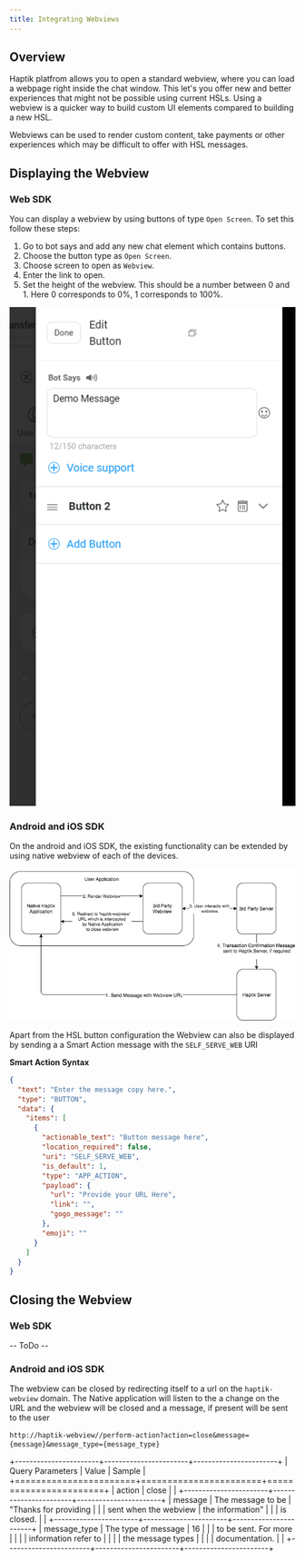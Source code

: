 ```yaml
---
title: Integrating Webviews
---
```


## Overview
Haptik platfrom allows you to open a standard webview, where you can load a webpage right inside the chat window. This let's you offer new and 
better experiences that might not be possible using current HSLs. Using a webview is a quicker way to build custom UI elements compared to building a new HSL.

Webviews can be used to render custom content, take payments or other experiences which may be
difficult to offer with HSL messages. 


## Displaying the Webview

### Web SDK
You can display a webview by using buttons of type `Open Screen`. To set this follow these steps:

1) Go to bot says and add any new chat element which contains buttons. 
2) Choose the button type as `Open Screen`.
3) Choose screen to open as `Webview`.
4) Enter the link to open.
5) Set the height of the webview. This should be a number between 0 and 1. Here 0 corresponds to 0%, 1 corresponds to 100%.

![Creating a Webview Button](assets/integrating_webviews_hsl_button.gif)

### Android and iOS SDK
On the android and iOS SDK, the existing functionality can be extended by using native webview of each of the devices.

![img](assets/Apps-Webview.png)

Apart from the HSL button configuration the Webview can also be displayed by sending a a Smart Action message with the
`SELF_SERVE_WEB` URI

**Smart Action Syntax**

```json
{
  "text": "Enter the message copy here.",
  "type": "BUTTON",
  "data": {
    "items": [
      {
        "actionable_text": "Button message here",
        "location_required": false,
        "uri": "SELF_SERVE_WEB",
        "is_default": 1,
        "type": "APP_ACTION",
        "payload": {
          "url": "Provide your URL Here",
          "link": "",
          "gogo_message": ""
        },
        "emoji": ""
      }
    ]
  }
}
```

## Closing the Webview

### Web SDK
-- ToDo --

### Android and iOS SDK
The webview can be closed by redirecting itself to a url on the
`haptik-webview` domain. The Native application will listen to the a
change on the URL and the webview will be closed and a message, if
present will be sent to the user

```http
http://haptik-webview//perform-action?action=close&message={message}&message_type={message_type}
```

+-----------------------+-----------------------+-----------------------+
| Query Parameters | Value | Sample |
+=======================+=======================+=======================+
| action | close | |
+-----------------------+-----------------------+-----------------------+
| message | The message to be | "Thanks for providing |
| | sent when the webview | the information" |
| | is closed. | |
+-----------------------+-----------------------+-----------------------+
| message_type | The type of message | 16 |
| | to be sent. For more | |
| | information refer to | |
| | the message types | |
| | documentation. | |
+-----------------------+-----------------------+-----------------------+
